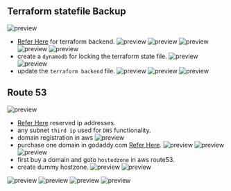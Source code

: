 Terraform statefile Backup
------------------------------------------------------
![preview](./images/eks167.png)
* [Refer Here](https://developer.hashicorp.com/terraform/language/settings/backends/configuration) for terraform backend.
![preview](./images/eks157.png)
![preview](./images/eks158.png)
![preview](./images/eks159.png)
![preview](./images/eks160.png)
![preview](./images/eks161.png)
* create a `dynamodb` for locking the terraform state file.
![preview](./images/eks162.png)
![preview](./images/eks163.png)
* update the `terraform backend` file.
![preview](./images/eks164.png)
![preview](./images/eks165.png)
![preview](./images/eks166.png)


Route 53
--------------------------------------------------------------------
![preview](./images/eks168.png)
* [Refer Here](https://github.com/jaya4606/vtalent-notes/blob/main/notes/AWS/aws6.md) reserved ip addresses.
* any subnet `third ip` used for `DNS` functionality.
* domain registration in aws
![preview](./images/eks169.png)
* purchase one domain in godaddy.com [Refer Here](https://www.godaddy.com/en-in).
![preview](./images/eks170.png)
![preview](./images/eks171.png)
![preview](./images/eks172.png)
* first buy a domain and goto `hostedzone` in aws route53.
* create dummy hostzone.
  ![preview](./images/eks173.png)
  ![preview](./images/eks174.png)


![preview](./images/eks175.png)
![preview](./images/eks176.png)
![preview](./images/eks177.png)
![preview](./images/eks178.png)
